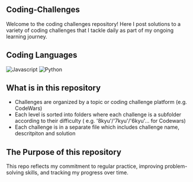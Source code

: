 ## Coding-Challenges

Welcome to the coding challenges repository! Here I post solutions to a variety of coding challenges that I tackle daily as part of my ongoing learning journey.

## Coding Languages

![Javascript]([https://readmebadge.vercel.app/badges/javascript.svg](https://img.shields.io/badge/JavaScript-F7DF1E?style=flat&logo=javascript&logoColor=black)) ![Python]([https://readmebadge.vercel.app/badges/python.svg](https://img.shields.io/badge/Python-3776AB?style=flat&logo=python&logoColor=white))


## What is in this repository

- Challenges are organized by a topic or coding challenge platform (e.g. CodeWars)
- Each level is sorted into folders where each challenge is a subfolder according to their difficulty ( e.g. '8kyu'/'7kyu'/'6kyu'... for Codewars)
- Each challenge is in a separate file which includes challenge name, descritpiton and solution

## The Purpose of this repository

This repo reflects my commitment to regular practice, improving problem-solving skills, and tracking my progress over time.

